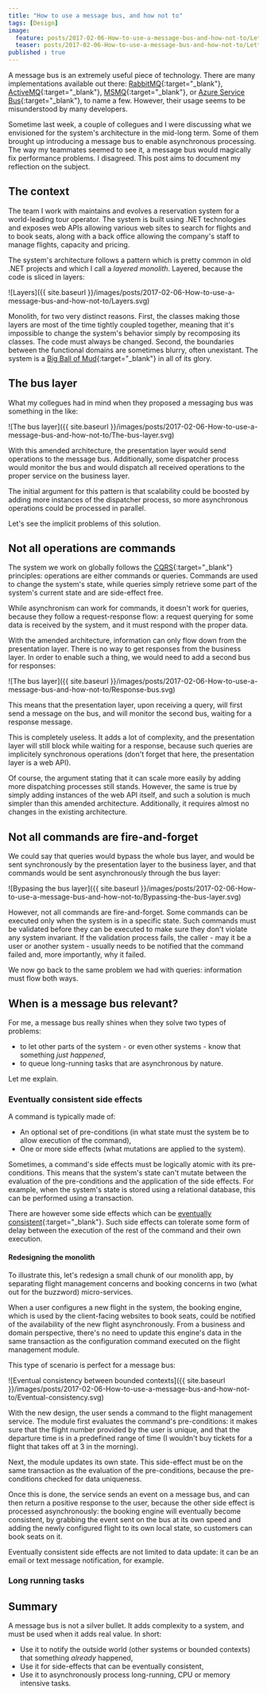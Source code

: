 ```yaml
---
title: "How to use a message bus, and how not to"
tags: [Design]
image:
  feature: posts/2017-02-06-How-to-use-a-message-bus-and-how-not-to/Letters.jpg
  teaser: posts/2017-02-06-How-to-use-a-message-bus-and-how-not-to/Letters.jpg
published : true
---
```


A message bus is an extremely useful piece of technology. There are
many implementations available out there: [RabbitMQ](https://www.rabbitmq.com/){:target="_blank"},
[ActiveMQ](http://activemq.apache.org/){:target="_blank"}, 
[MSMQ](https://msdn.microsoft.com/en-us/library/ms711472(v=vs.85).aspx){:target="_blank"},
or [Azure Service Bus](https://azure.microsoft.com/en-us/services/service-bus/){:target="_blank"}, 
to name a few. However, their usage seems to be misunderstood by many developers.

Sometime last week, a couple of collegues and I were discussing what we envisioned
for the system's architecture in the mid-long term. Some of them brought up
introducing a message bus to enable asynchronous processing.
The way my teammates seemed to see it, a message bus would magically fix
performance problems. I disagreed. This post aims to document my reflection on the subject.

## The context

The team I work with maintains and evolves a reservation system for a world-leading tour operator. The
system is built using .NET technologies and exposes web APIs allowing various web 
sites to search for flights and to book seats, along with a back office allowing
the company's staff to manage flights, capacity and pricing.

The system's architecture follows a pattern which is pretty common in old .NET projects
and which I call a *layered monolith*. Layered, because the code is sliced in
layers:

![Layers]({{ site.baseurl }}/images/posts/2017-02-06-How-to-use-a-message-bus-and-how-not-to/Layers.svg)

Monolith, for two very distinct reasons. First, the classes making those layers are 
most of the time tightly coupled together, meaning that it's impossible to change the system's
behavior simply by recomposing its classes. The code must always be changed. Second, the boundaries between
the functional domains are sometimes blurry, often unexistant. The system is
a [Big Ball of Mud](http://www.laputan.org/mud/){:target="_blank"} in all of its glory.

## The bus layer

What my collegues had in mind when they proposed a messaging bus was something in the like:

![The bus layer]({{ site.baseurl }}/images/posts/2017-02-06-How-to-use-a-message-bus-and-how-not-to/The-bus-layer.svg)

With this amended architecture, the presentation layer would send operations to the
message bus. Additionally, some dispatcher process would monitor the bus and would
dispatch all received operations to the proper service on the business layer.

The initial argument for this pattern is that scalability could be boosted by adding
more instances of the dispatcher process, so more asynchronous operations could
be processed in parallel.

Let's see the implicit problems of this solution.

## Not all operations are commands

The system we work on globally follows the [CQRS](https://en.wikipedia.org/wiki/Command–query_separation){:target="_blank"}
principles: operations are either commands or queries. Commands are used to change 
the system's state, while queries simply retrieve some part of the system's current state and
are side-effect free.

While asynchronism can work for commands, it doesn't work for queries, because 
they follow a request-response flow: a request querying for some data is received 
by the system, and it must respond with the proper data.

With the amended architecture, information can only flow down from the presentation 
layer. There is no way to get responses from the business layer. In order to
enable such a thing, we would need to add a second bus for responses:

![The bus layer]({{ site.baseurl }}/images/posts/2017-02-06-How-to-use-a-message-bus-and-how-not-to/Response-bus.svg)

This means that the presentation layer, upon receiving a query, will first send
a message on the bus, and will monitor the second bus, waiting for a response
message.

This is completely useless. It adds a lot of complexity, and the presentation layer 
will still block while waiting for a response, because such queries are implicitely 
synchronous operations (don't forget that here, the presentation layer is a web API).

Of course, the argument stating that it can scale more easily by adding more
dispatching processes still stands. However, the same is true by simply adding 
instances of the web API itself, and such a solution is much simpler than this
amended architecture. Additionally, it requires almost no changes in the existing
architecture.

## Not all commands are fire-and-forget

We could say that queries would bypass the whole bus layer, and would be sent
synchronously by the presentation layer to the business layer, and that commands
would be sent asynchronously through the bus layer:

![Bypasing the bus layer]({{ site.baseurl }}/images/posts/2017-02-06-How-to-use-a-message-bus-and-how-not-to/Bypassing-the-bus-layer.svg)

However, not all commands are fire-and-forget. Some commands can be executed
only when the system is in a specific state. Such commands must be validated
before they can be executed to make sure they don't violate any system invariant.
If the validation process fails, the caller - may it be a user or another system - 
usually needs to be notified that the command failed and, more importantly,
why it failed.

We now go back to the same problem we had with queries: information must flow
both ways.

## When is a message bus relevant?

For me, a message bus really shines when they solve two types of problems:
* to let other parts of the system - or even other systems - know that something *just happened*,
* to queue long-running tasks that are asynchronous by nature.

Let me explain.

### Eventually consistent side effects

A command is typically made of:
* An optional set of pre-conditions (in what state must the system be to allow execution of the command),
* One or more side effects (what mutations are applied to the system).

Sometimes, a command's side effects must be logically atomic with its pre-conditions. This means that
the system's state can't mutate between the evaluation of the pre-conditions and the application of the
side effects. For example, when the system's state is stored using a relational database, this can be performed 
using a transaction.

There are however some side effects which can be [eventually consistent](https://en.wikipedia.org/wiki/Eventual_consistency){:target="_blank"}.
Such side effects can tolerate some form of delay between the execution of the rest of the command and their own execution.

#### Redesigning the monolith

To illustrate this, let's redesign a small chunk of our monolith app, by separating flight management concerns and booking
concerns in two (what out for the buzzword) micro-services.

When a user configures a new flight in the system, the booking engine, which is used by the client-facing websites to book seats, 
could be notified of the availability of the new flight asynchronously. From a business and domain perspective, there's no need to update 
this engine's data in the same transaction as the configuration command executed on the flight management module.

This type of scenario is perfect for a message bus:

![Eventual consistency between bounded contexts]({{ site.baseurl }}/images/posts/2017-02-06-How-to-use-a-message-bus-and-how-not-to/Eventual-consistency.svg)

With the new design, the user sends a command to the flight management service. The module first evaluates the command's pre-conditions:
it makes sure that the flight number provided by the user is unique, and that the departure time is in a predefined range of time (I wouldn't
buy tickets for a flight that takes off at 3 in the morning).

Next, the module updates its own state. This side-effect must be on the same transaction as the evaluation of the pre-conditions,
because the pre-conditions checked for data uniqueness.

Once this is done, the service sends an event on a message bus, and can then return a positive response to the user, because the
other side effect is processed asynchronously: the booking engine will eventually become consistent, by grabbing the event sent on the 
bus at its own speed and adding the newly configured flight to its own local state, so customers can book seats on it.

Eventually consistent side effects are not limited to data update: it can be an email or text message notification, for example.

### Long running tasks



## Summary

A message bus is not a silver bullet. It adds complexity to a system, and
must be used when it adds real value. In short:

* Use it to notify the outside world (other systems or bounded contexts) that something *already* happened,
* Use it for side-effects that can be eventually consistent,
* Use it to asynchronously process long-running, CPU or memory intensive tasks.
